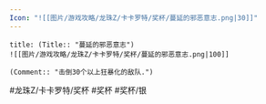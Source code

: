 ```yaml
---
Icon: "![[图片/游戏攻略/龙珠Z/卡卡罗特/奖杯/蔓延的邪恶意志.png|30]]"
---
```

```ad-common-silver-trophy
title: (Title:: "蔓延的邪恶意志")
![[图片/游戏攻略/龙珠Z/卡卡罗特/奖杯/蔓延的邪恶意志.png|100]]

(Comment:: "击倒30个以上狂暴化的敌队.")
```

#龙珠Z/卡卡罗特/奖杯 #奖杯 #奖杯/银

